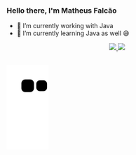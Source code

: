 ### Hello there, I'm Matheus Falcão

- 🔭 I’m currently working with Java
- 🌱 I’m currently learning Java as well 😅

<div align="center">
  <a href="https://github.com/rafaballerini">
  <img height="180em" src="https://github-readme-stats.vercel.app/api?username=rafaballerini&show_icons=true&theme=dracula&include_all_commits=true&count_private=true"/>
  <img height="180em" src="https://github-readme-stats.vercel.app/api/top-langs/?username=rafaballerini&layout=compact&langs_count=7&theme=dracula"/>
</div>

  ##

<div> 

  ![Snake animation](https://github.com/rafaballerini/rafaballerini/blob/output/github-contribution-grid-snake.svg)

</div>
